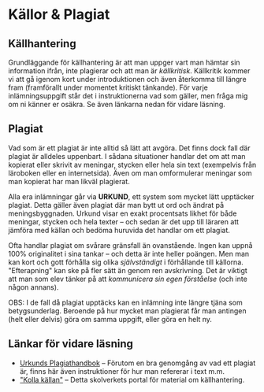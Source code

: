 # Källor & Plagiat

## Källhantering

Grundläggande för källhantering är att man uppger vart man hämtar sin information ifrån, inte plagierar och att man är _källkritisk_. Källkritik kommer vi att gå igenom kort under introduktionen och även återkomma till längre fram (framförallt under momentet kritiskt tänkande). För varje inlämningsuppgift står det i instruktionerna vad som gäller, men fråga mig om ni känner er osäkra. Se även länkarna nedan för vidare läsning.

## Plagiat

<!--I uppslagsverket nationalencyklopedin står det följande under begreppet _plagiat_: "efterapning eller stöld av litterära eller konstnärliga verk, t.ex. avskrivningar av annans verk utan att uppge upphovsmannen eller markera citat” (Nationalencyklopedin 2012). -->

Vad som är ett plagiat är inte alltid så lätt att avgöra. Det finns dock fall där plagiat är alldeles uppenbart. I sådana situationer handlar det om att man kopierat eller skrivit av meningar, stycken eller hela sin text (exempelvis från läroboken eller en internetsida). Även om man omformulerar  meningar som man kopierat har man likväl plagierat. 

Alla era inlämningar går via **URKUND**, ett system som mycket lätt upptäcker plagiat. Detta gäller även plagiat där man bytt ut ord och ändrat på meningsbyggnaden. Urkund visar en exakt procentsats likhet för både meningar, stycken och hela texter – och sedan är det upp till läraren att jämföra med källan och bedöma huruvida det handlar om ett plagiat. 

<!--Tänk här på att det är mycket osannolikt att två människor skriver exakt samma mening och att det i princip är omöjligt att två människor kan skriva identiska stycken (prata gärna med era mattelärare om detta).  -->

Ofta handlar plagiat om svårare gränsfall än ovanstående. Ingen kan uppnå 100% originalitet i sina tankar – och detta är  inte heller poängen. Men man kan kort och gott förhålla sig olika _självständigt_ i förhållande till källorna. "Efterapning" kan ske på fler sätt än genom ren avskrivning. Det är viktigt  att man som elev tänker på att _kommunicera sin egen förståelse_ (och inte någon annans). 

OBS: I de fall då plagiat upptäcks kan en inlämning inte längre tjäna som betygsunderlag. Beroende på hur mycket man plagierat får man antingen (helt eller delvis) göra om samma uppgift, eller göra en helt ny. 

## Länkar för vidare läsning

* [Urkunds Plagiathandbok](http://www.hb.se/PageFiles/132916/Urkunds_plagiathandbok.pdf) – Förutom en bra genomgång av vad ett plagiat är, finns här även instruktioner för hur man refererar i text m.m.
* ["Kolla källan"](http://www.skolverket.se/skolutveckling/resurser-for-larande/kollakallan)  – Detta skolverkets portal för material om källhantering.

<!--* [Citatteknik](http://svenska123.se/index.php?option=com_content&view=article&id=97:citatteknik&catid=40:referat-och-sammanstaellning&Itemid=116) * [Att skriva referat](http://svenska123.se/index.php?option=com_content&view=article&id=91:1-att-skriva-referat&catid=40:referat-och-sammanstaellning&Itemid=113) -->
